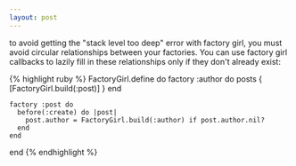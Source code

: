 ```yaml
---
layout: post
---
```


to avoid getting the "stack level too deep" error with factory girl, you must
avoid circular relationships between your factories. You can use factory girl
callbacks to lazily fill in these relationships only if they don't already
exist:

{% highlight ruby %}
  FactoryGirl.define do
    factory :author do
      posts { [FactoryGirl.build(:post)] }
    end

    factory :post do
      before(:create) do |post|
        post.author = FactoryGirl.build(:author) if post.author.nil?
      end
    end
  end
{% endhighlight %}
